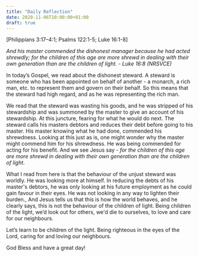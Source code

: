 ```yaml
---
title: "Daily Reflection"
date: 2020-11-06T10:00:00+01:00
draft: true
---
```


[Philippians 3:17–4:1; Psalms 122:1-5; Luke 16:1-8]

_And his master commended the dishonest manager because he had acted shrewdly; for the children of this age are more shrewd in dealing with their own generation than are the children of light. - Luke 16:8 (NRSVCE)_

In today’s Gospel, we read about the dishonest steward. A steward is someone who has been appointed on behalf of another - a monarch, a rich man, etc. to represent them and govern on their behalf. So this means that the steward had high regard, and as he was representing the rich man.

We read that the steward was wasting his goods, and he was stripped of his stewardship and was summoned by the master to give an account of his stewardship. At this juncture, fearing for what he would do next. The steward calls his masters debtors and reduces their debt before going to his master. His master knowing what he had done, commended his shrewdness. Looking at this just as is, one might wonder why the master might commend him for his shrewdness. He was being commended for acting for his benefit. And we see Jesus say - _for the children of this age are more shrewd in dealing with their own generation than are the children of light_.

What I read from here is that the behaviour of the unjust steward was worldly. He was looking more at himself. In reducing the debts of his master's debtors, he was only looking at his future employment as he could gain favour in their eyes. He was not looking in any way to lighten their burden., And Jesus tells us that this is how the world behaves, and he clearly says, this is not the behaviour of the children of light. Being children of the light, we’d look out for others, we'd die to ourselves, to love and care for our neighbours.

Let’s learn to be children of the light. Being righteous in the eyes of the Lord, caring for and loving our neighbours.

God Bless and have a great day!